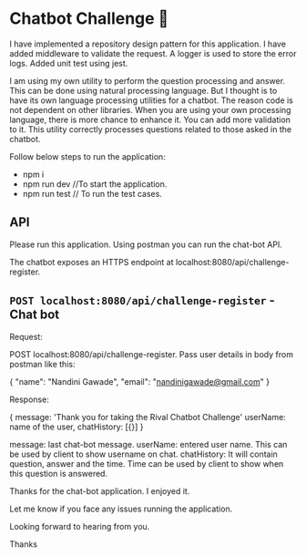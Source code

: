 # Chatbot Challenge 🤖


I have implemented a repository design pattern for this application. I have added middleware to validate the request.
A logger is used to store the error logs. Added unit test using jest.

I am using my own utility to perform the question processing and answer. This can be done using natural processing language.
But I thought is to have its own language processing utilities for a chatbot. The reason code is not dependent on other libraries.
When you are using your own processing language, there is more chance to enhance it.
You can add more validation to it.
This utility correctly processes questions related to those asked in the chatbot.


Follow below steps to run the application:

   - npm i
   - npm run dev //To start the application.
   - npm run test // To run the test cases.


## API

Please run this application. Using postman you can run the chat-bot API.

The chatbot exposes an HTTPS endpoint at localhost:8080/api/challenge-register. 
## `POST localhost:8080/api/challenge-register` - Chat bot


Request:

POST localhost:8080/api/challenge-register.
Pass user details in body from postman like this:

{
    "name": "Nandini Gawade",
    "email": "nandinigawade@gmail.com"
}

Response: 

 {
      message: 'Thank you for taking the Rival Chatbot Challenge'
      userName: name of the user,
      chatHistory: [{}] 
 }

message: last chat-bot message.
userName: entered user name. This can be used by client to show username on chat.
chatHistory: It will contain question, answer and the time. Time can be used by client to show when this question is answered.

Thanks for the chat-bot application. I enjoyed it. 

Let me know if you face any issues running the application.

Looking forward to hearing from you.

Thanks